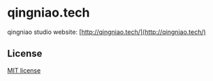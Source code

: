 # qingniao.tech

qingniao studio website: [http://qingniao.tech/](http://qingniao.tech/)

## License

[MIT license](https://github.com/jyboy/qingniao.tech/blob/master/LICENSE)
